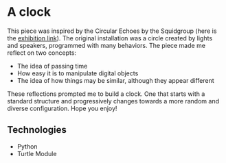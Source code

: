 # A clock

This piece was inspired by the  Circular Echoes by the Squidgroup (here is the [exhibition link](https://www.lostinlight.uk/)). The original installation was a circle created by lights and speakers, programmed with many behaviors. The piece made me reflect on two concepts:

* The idea of passing time
* How easy it is to manipulate digital objects
* The idea of how things may be similar, although they appear different

These reflections prompted me to build a clock. One that starts with a standard structure and progressively changes towards a more random and diverse configuration. Hope you enjoy!

## Technologies

* Python
* Turtle Module
